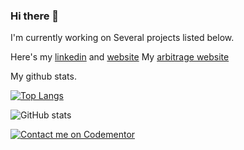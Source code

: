 ### Hi there 👋

I'm currently working on Several projects listed below.



Here's my [linkedin](https://www.linkedin.com/in/qifchen/) and [website](http://chenpost.com/)
My [arbitrage website](http://gambitgames.herokuapp.com/nba)

My github stats.

[![Top Langs](https://github-readme-stats.vercel.app/api/top-langs/?username=swordwielder&layout=compact)](https://github.com/swordwielder/github-readme-stats)


![GitHub stats](https://github-readme-stats.vercel.app/api?username=swordwielder&hide=issues&show_icons=true)

[![Contact me on Codementor](https://www.codementor.io/m-badges/qifenchen/find-me-on-cm-b.svg)](https://www.codementor.io/@qifenchen?refer=badge)

<!--
**swordwielder/swordwielder** is a ✨ _special_ ✨ repository because its `README.md` (this file) appears on your GitHub profile.

Here are some ideas to get you started:

- 🔭 I’m currently working on ...
- 🌱 I’m currently learning ...
- 👯 I’m looking to collaborate on ...
- 🤔 I’m looking for help with ...
- 💬 Ask me about ...
- 📫 How to reach me: ...
- 😄 Pronouns: ...
- ⚡ Fun fact: ...
-->
